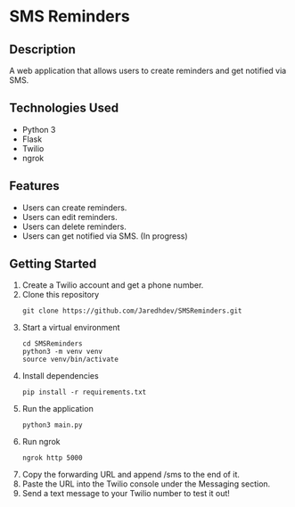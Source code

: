 # SMS Reminders

## Description
A web application that allows users to create reminders and get notified via SMS.

## Technologies Used
- Python 3
- Flask
- Twilio
- ngrok

## Features
- Users can create reminders.
- Users can edit reminders.
- Users can delete reminders.
- Users can get notified via SMS. (In progress)

## Getting Started
1. Create a Twilio account and get a phone number.
2. Clone this repository
    ```
    git clone https://github.com/Jaredhdev/SMSReminders.git
    ```
3. Start a virtual environment
   ```
   cd SMSReminders
   python3 -m venv venv
   source venv/bin/activate
   ```
4. Install dependencies
   ```
   pip install -r requirements.txt
   ```
5. Run the application
   ```
   python3 main.py
   ```
6. Run ngrok
   ```
   ngrok http 5000
   ```
7. Copy the forwarding URL and append /sms to the end of it.
8. Paste the URL into the Twilio console under the Messaging section.
9. Send a text message to your Twilio number to test it out!
